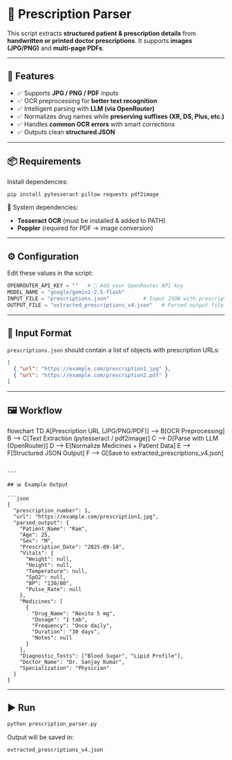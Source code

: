 
# 🏥 Prescription Parser

This script extracts **structured patient & prescription details** from **handwritten or printed doctor prescriptions**.
It supports **images (JPG/PNG)** and **multi-page PDFs**.

---

## 🚀 Features

* ✅ Supports **JPG / PNG / PDF** inputs
* ✅ OCR preprocessing for **better text recognition**
* ✅ Intelligent parsing with **LLM (via OpenRouter)**
* ✅ Normalizes drug names while **preserving suffixes (XR, DS, Plus, etc.)**
* ✅ Handles **common OCR errors** with smart corrections
* ✅ Outputs clean **structured JSON**

---

## 📦 Requirements

Install dependencies:

```bash
pip install pytesseract pillow requests pdf2image
```

🔹 System dependencies:

* **Tesseract OCR** (must be installed & added to PATH)
* **Poppler** (required for PDF → image conversion)

---

## ⚙️ Configuration

Edit these values in the script:

```python
OPENROUTER_API_KEY = ""   # 🔑 Add your OpenRouter API key
MODEL_NAME = "google/gemini-2.5-flash"
INPUT_FILE = "prescriptions.json"           # Input JSON with prescription URLs
OUTPUT_FILE = "extracted_prescriptions_v4.json"   # Parsed output file
```

---

## 📂 Input Format

`prescriptions.json` should contain a list of objects with prescription URLs:

```json
[
  { "url": "https://example.com/prescription1.jpg" },
  { "url": "https://example.com/prescription2.pdf" }
]
```

---

## 🖼️ Workflow

flowchart TD
    A[Prescription URL (JPG/PNG/PDF)] --> B[OCR Preprocessing]
    B --> C[Text Extraction (pytesseract / pdf2image)]
    C --> D[Parse with LLM (OpenRouter)]
    D --> E[Normalize Medicines + Patient Data]
    E --> F[Structured JSON Output]
    F --> G[Save to extracted_prescriptions_v4.json]
```

---

## 📊 Example Output

```json
{
  "prescription_number": 1,
  "url": "https://example.com/prescription1.jpg",
  "parsed_output": {
    "Patient_Name": "Ram",
    "Age": 25,
    "Sex": "M",
    "Prescription_Date": "2025-09-14",
    "Vitals": {
      "Weight": null,
      "Height": null,
      "Temperature": null,
      "SpO2": null,
      "BP": "130/80",
      "Pulse_Rate": null
    },
    "Medicines": [
      {
        "Drug_Name": "Nexito 5 mg",
        "Dosage": "1 tab",
        "Frequency": "Once daily",
        "Duration": "30 days",
        "Notes": null
      }
    ],
    "Diagnostic_Tests": ["Blood Sugar", "Lipid Profile"],
    "Doctor_Name": "Dr. Sanjay Kumar",
    "Specialization": "Physician"
  }
}
```

---

## ▶️ Run

```bash
python prescription_parser.py
```

Output will be saved in:

```
extracted_prescriptions_v4.json
```
